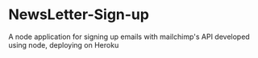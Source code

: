 # NewsLetter-Sign-up
A node application for signing up emails with mailchimp's API developed using node, deploying on Heroku

